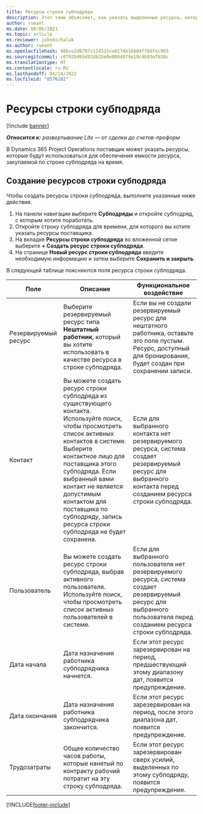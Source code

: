 ```yaml
---
title: Ресурсы строки субподряда
description: Этот тема объясняет, как указать выделенные ресурсы, которые предоставляет поставщик для конкретной строки субподряда на время.
author: rumant
ms.date: 08/06/2021
ms.topic: article
ms.reviewer: johnmichalak
ms.author: rumant
ms.openlocfilehash: 96bce2d6797c124331ce0174b16804ff8dfec993
ms.sourcegitcommit: c0792bd65d92db25e0e8864879a19c4b93efb10c
ms.translationtype: HT
ms.contentlocale: ru-RU
ms.lasthandoff: 04/14/2022
ms.locfileid: "8576102"
---
```

# <a name="subcontract-line-resources"></a>Ресурсы строки субподряда

[!include [banner](../../includes/dataverse-preview.md)]

_**Относится к:** развертывание Lite — от сделки до счетов-проформ_

В Dynamics 365 Project Operations поставщик может указать ресурсы, которые будут использоваться для обеспечения емкости ресурса, закупаемой по строке субподряда на время.

## <a name="create-subcontract-line-resources"></a>Создание ресурсов строки субподряда

Чтобы создать ресурсы строки субподряда, выполните указанные ниже действия.

1. На панели навигации выберите **Субподряды** и откройте субподряд, с которым хотите поработать.
2. Откройте строку субподряда для времени, для которого вы хотите указать ресурсы поставщика.
3. На вкладке **Ресурсы строки субподряда** во вложенной сетке выберите **+ Создать ресурс строки субподряда**.
4. На странице **Новый ресурс строки субподряда** введите необходимую информацию и затем выберите **Сохранить и закрыть**.

В следующей таблице поясняются поля ресурса строки субподряда.

| Поле | Описание | Функциональное воздействие |
| ----- | ----------- | ----------------- |
| Резервируемый ресурс | Выберите резервируемый ресурс типа **Нештатный работник**, который вы хотите использовать в качестве ресурса в строке субподряда.| Если вы не создали резервируемый ресурс для нештатного работника, оставьте это поле пустым. Ресурс, доступный для бронирования, будет создан при сохранении записи.  |
| Контакт | Вы можете создать ресурс строки субподряда из существующего контакта. Используйте поиск, чтобы просмотреть список активных контактов в системе. Выберите контактное лицо для поставщика этого субподряда. Если выбранный вами контакт не является допустимым контактом для поставщика по субподряду, запись ресурса строки субподряда не будет сохранена.| Если для выбранного контакта нет резервируемого ресурса, система создает резервируемый ресурс для выбранного контакта перед созданием ресурса строки субподряда. |
| Пользователь | Вы можете создать ресурс строки субподряда, выбрав активного пользователя. Используйте поиск, чтобы просмотреть список активных пользователей в системе.| Если для выбранного пользователя нет резервируемого ресурса, система создает резервируемый ресурс для выбранного пользователя перед созданием ресурса строки субподряда. |
| Дата начала | Дата назначения работника субподрядчика начнется.| Если этот ресурс зарезервирован на период, предшествующий этому диапазону дат, появится предупреждение. |
| Дата окончания | Дата назначения работника субподрядчика закончится.| Если этот ресурс зарезервирован на период, после этого диапазона дат, появится предупреждение. |
| Трудозатраты | Общее количество часов работы, которые нанятый по контракту рабочий потратит на эту строку субподряда.| Если этот ресурс зарезервирован сверх усилий, выделенных по этому субподряду, появится предупреждение. |


[!INCLUDE[footer-include](../../includes/footer-banner.md)]
